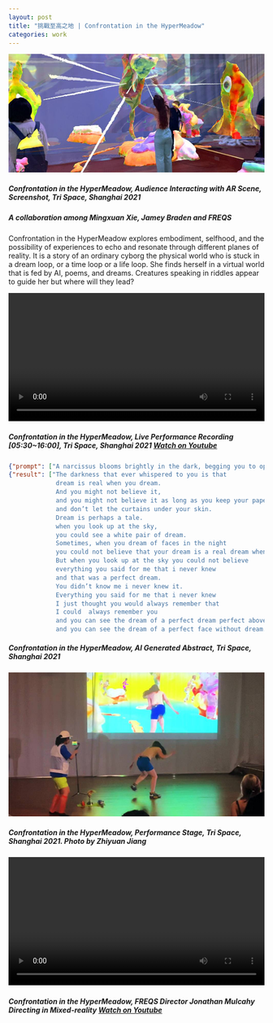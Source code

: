 ```yaml
---
layout: post
title: "挑戰至高之地 | Confrontation in the HyperMeadow"
categories: work
---  
```

![alt text](/assets/hypermeadow/visitor-interaction.jpg "Confrontation in the HyperMeadow, Visitors Interacting with AR Scene, Screenshot, Tri Space, Shanghai 2021")
##### *Confrontation in the HyperMeadow*, Audience Interacting with AR Scene, Screenshot, Tri Space, Shanghai 2021
##### A collaboration among Mingxuan Xie, Jamey Braden and FREQS

Confrontation in the HyperMeadow explores embodiment, selfhood, and the possibility of experiences to echo and resonate through different planes of reality. It is a story of an ordinary cyborg the physical world who is stuck in a dream loop, or a time loop or a life loop. She finds herself in a virtual world that is fed by AI, poems, and dreams. Creatures speaking in riddles appear to guide her but where will they lead? 

<video width="100%" preload controls><source src="/assets/hypermeadow/hypermeadow-recording.mp4" type="video/mp4">Video Not Loaded</video>

##### *Confrontation in the HyperMeadow*, Live Performance Recording [05:30~16:00], Tri Space, Shanghai 2021 [Watch on Youtube](https://youtu.be/IrBsUNbtcLg)

```json
{"prompt": ["A narcissus blooms brightly in the dark, begging you to open a window"]}
{"result": ["The darkness that ever whispered to you is that 
             dream is real when you dream. 
             And you might not believe it, 
             and you might not believe it as long as you keep your paper 
             and don’t let the curtains under your skin. 
             Dream is perhaps a tale.
             when you look up at the sky,
             you could see a white pair of dream.
             Sometimes, when you dream of faces in the night 
             you could not believe that your dream is a real dream when you dream. 
             But when you look up at the sky you could not believe 
             everything you said for me that i never knew 
             and that was a perfect dream. 
             You didn’t know me i never knew it.  
             Everything you said for me that i never knew  
             I just thought you would always remember that 
             I could  always remember you 
             and you can see the dream of a perfect dream perfect above you 
             and you can see the dream of a perfect face without dream."]}
```
##### *Confrontation in the HyperMeadow*, AI Generated Abstract, Tri Space, Shanghai 2021

![alt text](/assets/hypermeadow/performance-stage.jpg "Confrontation in the HyperMeadow, Performance Stage, Tri Space, Shanghai 2021. Photo by Zhiyuan Jiang")
##### *Confrontation in the HyperMeadow*, Performance Stage, Tri Space, Shanghai 2021. Photo by Zhiyuan Jiang

<video width="100%" preload controls><source src="/assets/hypermeadow/directing.mp4" type="video/mp4">Video Not Loaded</video>

##### *Confrontation in the HyperMeadow*, FREQS Director Jonathan Mulcahy Directing in Mixed-reality [Watch on Youtube](https://youtu.be/QgQdebgsovw)